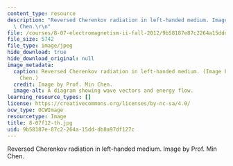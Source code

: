 ```yaml
---
content_type: resource
description: "Reversed Cherenkov radiation in left-handed medium. Image by Prof. Min\
  \ Chen.\r\n"
file: /courses/8-07-electromagnetism-ii-fall-2012/9b58187e87c2264a15dddb8a97df127c_8-07f12-th.jpg
file_size: 5742
file_type: image/jpeg
hide_download: true
hide_download_original: null
image_metadata:
  caption: Reversed Cherenkov radiation in left-handed medium. (Image by Prof. Min
    Chen.)
  credit: Image by Prof. Min Chen.
  image-alt: A diagram showing wave vectors and energy flow.
learning_resource_types: []
license: https://creativecommons.org/licenses/by-nc-sa/4.0/
ocw_type: OCWImage
resourcetype: Image
title: 8-07f12-th.jpg
uid: 9b58187e-87c2-264a-15dd-db8a97df127c
---
```

Reversed Cherenkov radiation in left-handed medium. Image by Prof. Min Chen.
